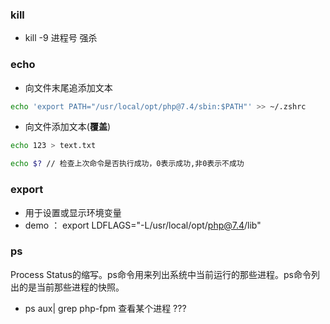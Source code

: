 ### kill
* kill -9 进程号   强杀

### echo
* 向文件末尾追添加文本
``` sh
echo 'export PATH="/usr/local/opt/php@7.4/sbin:$PATH"' >> ~/.zshrc
```

* 向文件添加文本(**覆盖**)
``` sh
echo 123 > text.txt
```

```sh
echo $? // 检查上次命令是否执行成功，0表示成功,非0表示不成功
```



### export

* 用于设置或显示环境变量
* demo ： export LDFLAGS="-L/usr/local/opt/php@7.4/lib"

### ps
Process Status的缩写。ps命令用来列出系统中当前运行的那些进程。ps命令列出的是当前那些进程的快照。
* ps aux| grep php-fpm
查看某个进程  ???

